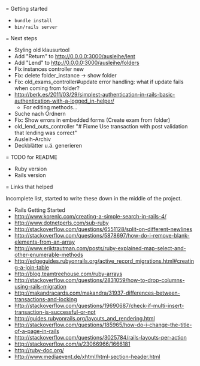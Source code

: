 = Getting started

 * ```bundle install```
 * ```bin/rails server```

= Next steps

 * Styling old klausurtool
 * Add "Return" to http://0.0.0.0:3000/ausleihe/lent
 * Add "Lend" to http://0.0.0.0:3000/ausleihe/folders
 * Fix instances controller new
 * Fix: delete folder_instance -> show folder
 * Fix: old_exams_controller#update error handling: what if update fails when coming from folder?
 * http://berk.es/2011/03/29/simplest-authentication-in-rails-basic-authentication-with-a-logged_in-helper/
   * For editing methods...
 * Suche nach Ordnern
 * Fix: Show errors in embedded forms (Create exam from folder)
 * old_lend_outs_controller "# Fixme Use transaction with post validation that lending was correct"
 * Ausleih-Archiv
 * Deckblätter u.ä. generieren
 
= TODO for README

 * Ruby version
 * Rails version
 
= Links that helped

Incomplete list, started to write these down in the middle of the project. 

 * Rails Getting Started
 * http://www.korenlc.com/creating-a-simple-search-in-rails-4/
 * http://www.dotnetperls.com/sub-ruby
 * http://stackoverflow.com/questions/6551128/split-on-different-newlines
 * http://stackoverflow.com/questions/5878697/how-do-i-remove-blank-elements-from-an-array
 * http://www.eriktrautman.com/posts/ruby-explained-map-select-and-other-enumerable-methods
 * http://edgeguides.rubyonrails.org/active_record_migrations.html#creating-a-join-table
 * http://blog.teamtreehouse.com/ruby-arrays
 * http://stackoverflow.com/questions/2831059/how-to-drop-columns-using-rails-migration
 * http://makandracards.com/makandra/31937-differences-between-transactions-and-locking
 * http://stackoverflow.com/questions/19690687/check-if-multi-insert-transaction-is-successful-or-not
 * http://guides.rubyonrails.org/layouts_and_rendering.html
 * http://stackoverflow.com/questions/185965/how-do-i-change-the-title-of-a-page-in-rails
 * http://stackoverflow.com/questions/3025784/rails-layouts-per-action
 * http://stackoverflow.com/a/23066966/1666181
 * http://ruby-doc.org/
 * http://www.mediaevent.de/xhtml/html-section-header.html